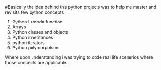 #Basically the idea behind this python projects was to help me master and revisits few python concepts.
1. Python Lambda function
2. Arrays 
3. Python classes and objects
4. Python inheritances
5. python iterators
6. Python polymorphisms


Where upon understanding i was trying to code real life scenerios where those concepts are applicable.
